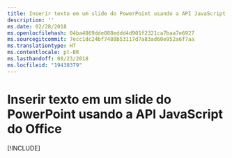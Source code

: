 ```yaml
---
title: Inserir texto em um slide do PowerPoint usando a API JavaScript do Office
description: ''
ms.date: 02/28/2018
ms.openlocfilehash: 04ba4869dde088eddd4d901f2321ca7baa7e6927
ms.sourcegitcommit: 7ecc1dc24bf7488b53117d7a83ad60e952a6f7aa
ms.translationtype: HT
ms.contentlocale: pt-BR
ms.lasthandoff: 08/23/2018
ms.locfileid: "19438379"
---
```

# <a name="insert-text-into-a-powerpoint-slide-using-the-office-javascript-api"></a>Inserir texto em um slide do PowerPoint usando a API JavaScript do Office

[!INCLUDE[](../includes/powerpoint-tutorial-insert-text.md)]